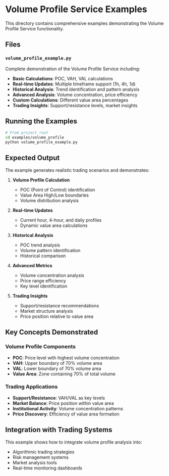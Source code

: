 # Volume Profile Service Examples

This directory contains comprehensive examples demonstrating the Volume Profile Service functionality.

## Files

### `volume_profile_example.py`
Complete demonstration of the Volume Profile Service including:

- **Basic Calculations**: POC, VAH, VAL calculations
- **Real-time Updates**: Multiple timeframe support (1h, 4h, 1d)
- **Historical Analysis**: Trend identification and pattern analysis
- **Advanced Analysis**: Volume concentration, price efficiency
- **Custom Calculations**: Different value area percentages
- **Trading Insights**: Support/resistance levels, market insights

## Running the Examples

```bash
# From project root
cd examples/volume_profile
python volume_profile_example.py
```

## Expected Output

The example generates realistic trading scenarios and demonstrates:

1. **Volume Profile Calculation**
   - POC (Point of Control) identification
   - Value Area High/Low boundaries
   - Volume distribution analysis

2. **Real-time Updates**
   - Current hour, 4-hour, and daily profiles
   - Dynamic value area calculations

3. **Historical Analysis**
   - POC trend analysis
   - Volume pattern identification
   - Historical comparison

4. **Advanced Metrics**
   - Volume concentration analysis
   - Price range efficiency
   - Key level identification

5. **Trading Insights**
   - Support/resistance recommendations
   - Market structure analysis
   - Price position relative to value area

## Key Concepts Demonstrated

### Volume Profile Components
- **POC**: Price level with highest volume concentration
- **VAH**: Upper boundary of 70% volume area
- **VAL**: Lower boundary of 70% volume area
- **Value Area**: Zone containing 70% of total volume

### Trading Applications
- **Support/Resistance**: VAH/VAL as key levels
- **Market Balance**: Price position within value area
- **Institutional Activity**: Volume concentration patterns
- **Price Discovery**: Efficiency of value area formation

## Integration with Trading Systems

This example shows how to integrate volume profile analysis into:
- Algorithmic trading strategies
- Risk management systems
- Market analysis tools
- Real-time monitoring dashboards
